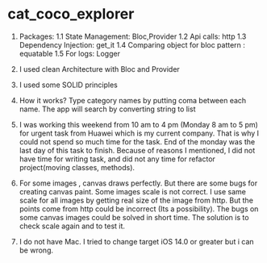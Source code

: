 # cat_coco_explorer

1. Packages:
   1.1 State Management: Bloc,Provider 1.2 Api calls: http 1.3 Dependency Injection: get_it 1.4
   Comparing object for bloc pattern :  equatable 1.5 For logs: Logger

2. I used clean Architecture with Bloc and Provider
3. I used some SOLID principles

4. How it works? Type category names by putting coma between each name. The app will search by
   converting string to list

5. I was working this weekend from 10 am to 4 pm (Monday 8 am to 5 pm) for urgent task from Huawei
   which is my current company. That is why I could not spend so much time for the task. End of the
   monday was the last day of this task to finish. Because of reasons I mentioned, I did not have
   time for writing task, and did not any time for refactor project(moving classes, methods).

6. For some images , canvas draws perfectly. But there are some bugs for creating canvas paint. Some
   images scale is not correct. I use same scale for all images by getting real size of the image
   from http. But the points come from http could be incorrect (Its a possibility). The bugs on some
   canvas images could be solved in short time. The solution is to check scale again and to test it.

7. I do not have Mac. I tried to change target iOS 14.0 or greater but i can be wrong. 

